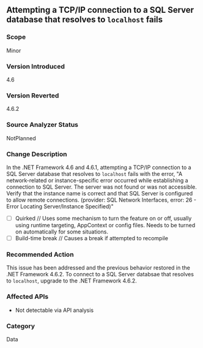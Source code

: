 ## Attempting a TCP/IP connection to a SQL Server database that resolves to `localhost` fails

### Scope
Minor

### Version Introduced
4.6

### Version Reverted
4.6.2

### Source Analyzer Status
NotPlanned

### Change Description

In the .NET Framework 4.6 and 4.6.1, attempting a TCP/IP connection to a SQL Server database that resolves to `localhost` fails with the error, "A network-related or instance-specific error occurred while establishing a connection to SQL Server. The server was not found or was not accessible. Verify that the instance name is correct and that SQL Server is configured to allow remote connections. (provider: SQL Network Interfaces, error: 26 - Error Locating Server/Instance Specified)"

- [ ] Quirked // Uses some mechanism to turn the feature on or off, usually using runtime targeting, AppContext or config files. Needs to be turned on automatically for some situations.
- [ ] Build-time break // Causes a break if attempted to recompile

### Recommended Action

This issue has been addressed and the previous behavior restored in the .NET Framework 4.6.2. To connect to a SQL Server databsae that resolves to `localhost`, upgrade to the .NET Framework 4.6.2.

### Affected APIs
* Not detectable via API analysis

### Category
Data

<!-- breaking change id: 191 -->

